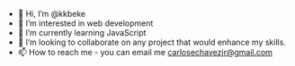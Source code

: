 - 👋 Hi, I’m @kkbeke
- 👀 I’m interested in web development
- 🌱 I’m currently learning JavaScript
- 💞️ I’m looking to collaborate on any project that would enhance my skills.
- 📫 How to reach me - you can email me carlosechavezjr@gmail.com

<!---
kkbeke/kkbeke is a ✨ special ✨ repository because its `README.md` (this file) appears on your GitHub profile.
You can click the Preview link to take a look at your changes.
--->
